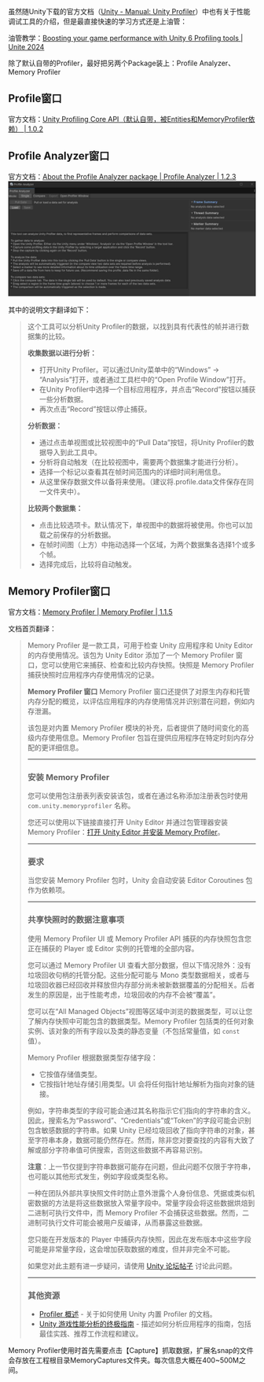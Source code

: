 虽然随Unity下载的官方文档（[Unity - Manual: Unity Profiler](file:///D:/6000.0.40f1/Editor/Data/Documentation/en/Manual/Profiler.html)）中也有关于性能调试工具的介绍，但是最直接快速的学习方式还是上油管：

油管教学：[Boosting your game performance with Unity 6 Profiling tools | Unite 2024](https://www.youtube.com/watch?v=_cV1B2hqXGI)

除了默认自带的Profiler，最好把另两个Package装上：Profile Analyzer、Memory Profiler

## Profile窗口

官方文档：[Unity Profiling Core API（默认自带，被Entities和MemoryProfiler依赖） | 1.0.2](https://docs.unity3d.com/Packages/com.unity.profiling.core@1.0/manual/profilermarker-guide.html)

## Profile Analyzer窗口

 官方文档：[About the Profile Analyzer package | Profile Analyzer | 1.2.3](https://docs.unity3d.com/Packages/com.unity.performance.profile-analyzer@1.2/manual/index.html)![](./img/ProfileAnalyzer.jpg)

其中的说明文字翻译如下：

> 这个工具可以分析Unity Profiler的数据，以找到具有代表性的帧并进行数据集的比较。
>
> **收集数据以进行分析：**
>
> - 打开Unity Profiler。可以通过Unity菜单中的“Windows” -> “Analysis”打开，或者通过工具栏中的“Open Profile Window”打开。
> - 在Unity Profiler中选择一个目标应用程序，并点击“Record”按钮以捕获一些分析数据。
> - 再次点击“Record”按钮以停止捕获。
>
> **分析数据：**
>
> - 通过点击单视图或比较视图中的“Pull Data”按钮，将Unity Profiler的数据导入到此工具中。
> - 分析将自动触发（在比较视图中，需要两个数据集才能进行分析）。
> - 选择一个标记以查看其在帧时间范围内的详细时间利用信息。
> - 从这里保存数据文件以备将来使用。（建议将.profile.data文件保存在同一文件夹中）。
>
> **比较两个数据集：**
>
> - 点击比较选项卡。默认情况下，单视图中的数据将被使用。你也可以加载之前保存的分析数据。
> - 在帧时间图（上方）中拖动选择一个区域，为两个数据集各选择1个或多个帧。
> - 选择完成后，比较将自动触发。

## Memory Profiler窗口

官方文档：[Memory Profiler | Memory Profiler | 1.1.5](https://docs.unity3d.com/Packages/com.unity.memoryprofiler@1.1/manual/index.html)

文档首页翻译：

> Memory Profiler 是一款工具，可用于检查 Unity 应用程序和 Unity Editor 的内存使用情况。该包为 Unity Editor 添加了一个 Memory Profiler 窗口，您可以使用它来捕获、检查和比较内存快照。快照是 Memory Profiler 捕获快照时应用程序内存使用情况的记录。
>
> **Memory Profiler 窗口**
> Memory Profiler 窗口还提供了对原生内存和托管内存分配的概览，以评估应用程序的内存使用情况并识别潜在问题，例如内存泄漏。
>
> 该包是对内置 Memory Profiler 模块的补充，后者提供了随时间变化的高级内存使用信息。Memory Profiler 包旨在提供应用程序在特定时刻内存分配的更详细信息。
>
> ------
>
> ### **安装 Memory Profiler**
>
> 您可以使用包注册表列表安装该包，或者在通过名称添加注册表包时使用 `com.unity.memoryprofiler` 名称。
>
> 您还可以使用以下链接直接打开 Unity Editor 并通过包管理器安装 Memory Profiler：[打开 Unity Editor 并安装 Memory Profiler](https://unity3d.com/unity/qa/packages)。
>
> ------
>
> ### **要求**
>
> 当您安装 Memory Profiler 包时，Unity 会自动安装 Editor Coroutines 包作为依赖项。
>
> ------
>
> ### **共享快照时的数据注意事项**
>
> 使用 Memory Profiler UI 或 Memory Profiler API 捕获的内存快照包含您正在捕获的 Player 或 Editor 实例的托管堆的全部内容。
>
> 您可以通过 Memory Profiler UI 查看大部分数据，但以下情况除外：没有垃圾回收句柄的托管分配。这些分配可能与 Mono 类型数据相关，或者与垃圾回收器已经回收并释放但内存部分尚未被新数据覆盖的分配相关。后者发生的原因是，出于性能考虑，垃圾回收的内存不会被“覆盖”。
>
> 您可以在“All Managed Objects”视图等区域中浏览的数据类型，可以让您了解内存快照中可能包含的数据类型。Memory Profiler 包括类的任何对象实例、该对象的所有字段以及类的静态变量（不包括常量值，如 `const` 值）。
>
> Memory Profiler 根据数据类型存储字段：
>
> - 它按值存储值类型。
> - 它按指针地址存储引用类型。UI 会将任何指针地址解析为指向对象的链接。
>
> 例如，字符串类型的字段可能会通过其名称指示它们指向的字符串的含义。因此，搜索名为“Password”、“Credentials”或“Token”的字段可能会识别包含敏感数据的字符串。如果 Unity 已经垃圾回收了指向字符串的对象，甚至字符串本身，数据可能仍然存在。然而，除非您对要查找的内容有大致了解或部分字符串值可供搜索，否则这些数据不再容易识别。
>
> **注意**：上一节仅提到字符串数据可能存在问题，但此问题不仅限于字符串，也可能以其他形式发生，例如字段或类型名称。
>
> 一种在团队外部共享快照文件时防止意外泄露个人身份信息、凭据或类似机密数据的方法是将这些数据放入常量字段中。常量字段会将这些数据烘焙到二进制可执行文件中，而 Memory Profiler 不会捕获这些数据。然而，二进制可执行文件可能会被用户反编译，从而暴露这些数据。
>
> 您只能在开发版本的 Player 中捕获内存快照，因此在发布版本中这些字段可能是非常量字段，这会增加获取数据的难度，但并非完全不可能。
>
> 如果您对此主题有进一步疑问，请使用 [Unity 论坛帖子](https://forum.unity.com/) 讨论此问题。
>
> ------
>
> ### **其他资源**
>
> - [Profiler 概述](https://docs.unity3d.com/Manual/Profiler.html) - 关于如何使用 Unity 内置 Profiler 的文档。
> - [Unity 游戏性能分析的终极指南](https://unity.com/how-to/ultimate-guide-profiling-unity-games) - 描述如何分析应用程序的指南，包括最佳实践、推荐工作流程和建议。

Memory Profiler使用时首先需要点击【Capture】抓取数据，扩展名snap的文件会存放在工程根目录MemoryCaptures文件夹。每次信息大概在400~500M之间。